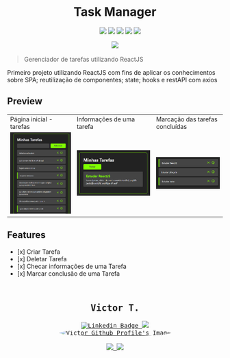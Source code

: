 <h1 align="center">Task Manager</h1>
<div align="center">
    <ul type="none" align="center">
        <li>
            <img src="https://img.shields.io/badge/HTML5-E34F26?style=for-the-badge&logo=html5&logoColor=white" height="35px">
            <img src="https://img.shields.io/badge/JavaScript-F7DF1E?style=for-the-badge&logo=javascript&logoColor=black" height="35px">
            <a href="https://pt-br.reactjs.org/"><img src="https://img.shields.io/badge/React-20232A?style=for-the-badge&logo=react&logoColor=61DAFB" height="35px"></a>
            <a href="https://nodejs.org/pt-br/"><img src="https://img.shields.io/badge/Node.js-43853D?style=for-the-badge&logo=node.js&logoColor=white" height="35px"></a>
            <img src="https://img.shields.io/badge/CSS3-1572B6?style=for-the-badge&logo=css3&logoColor=white" height="35px">
    </ul>
    <img src="https://img.shields.io/github/license/vitu1928/TaskManager?style=for-the-badge">
</div>
<p>
  	<blockquote>Gerenciador de tarefas utilizando ReactJS</blockquote>
    Primeiro projeto utilizando ReactJS com fins de aplicar os conhecimentos sobre SPA; reutilização de componentes; state; hooks e restAPI com axios
</p>
<div>

</div>
<div>
    <div>
        <h2>Preview</h2>
        <table>
            <tr>
                <td>Página inicial - tarefas</td>
                <td>Informações de uma tarefa</td>
                <td>Marcação das tarefas concluídas</td>
            </tr>
            <tr>
                <td><img src="screenshots/tela_inicial.png"></td>
                <td><img src="screenshots/info_tarefa.png"></td>
                <td><img src="screenshots/conclusao_tarefa.png"></td>
            </tr>
        </table>
    </div>
    <div>
        <h2>Features</h2>
        <ul>
            <li>[x] Criar Tarefa</li>
            <li>[x] Deletar Tarefa</li>
            <li>[x] Checar informações de uma Tarefa</li>
            <li>[x] Marcar conclusão de uma Tarefa</li>
        </ul>
    </div>
</div>
<br />
<div align="center">
    <div>
        <kbd>
            <h2>Victor T.</h2>
            <div>
                <a href="https://www.linkedin.com/in/victor-garcia-707824264/">
                    <img src="https://img.shields.io/badge/-Victor-blue?style=for-the-badge&logo=Linkedin&logoColor=white&link=https://www.linkedin.com/in/victor-garcia-707824264/" alt="Linkedin Badge">
                </a>
                <a href="https://stackoverflow.com/users/17405168/vizy">
                    <img src="https://img.shields.io/badge/Stack_Overflow-FE7A16?style=for-the-badge&logo=stack-overflow&logoColor=white">
                </a>
                <br />
            </div>
            <a href="https://github.com/vitu1928">
                <img style="border-radius: 50%;" src="https://avatars.githubusercontent.com/u/58984150?v=4" width="100px;" alt="Victor Github Profile's Image" />
                <br />
            </a>
            <div>
                <br />
                <a href="https://discordapp.com/users/731522255133081650">
                    <img src="https://img.shields.io/badge/Discord-5865F2?style=for-the-badge&logo=discord&logoColor=white">
                </a>
                <a href="https://steamcommunity.com/profiles/76561199090763008/">
                    <img src="https://img.shields.io/badge/Steam-000000?style=for-the-badge&logo=steam&logoColor=white">
                </a>
            </div>
        </kbd>
    </div>
</div>
